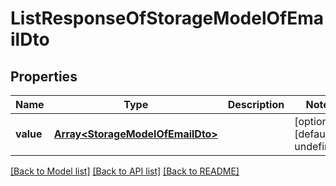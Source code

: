 # ListResponseOfStorageModelOfEmailDto

## Properties
Name | Type | Description | Notes
---- | ---- | ----------- | -----
**value** | [**Array&lt;StorageModelOfEmailDto&gt;**](StorageModelOfEmailDto.md) |  | [optional] [default to undefined]


[[Back to Model list]](README.md#documentation-for-models) [[Back to API list]](README.md#documentation-for-api-endpoints) [[Back to README]](README.md)
